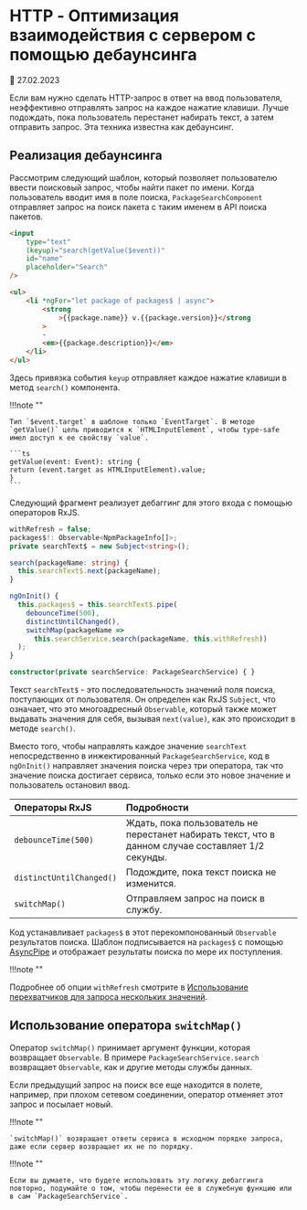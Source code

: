 # HTTP - Оптимизация взаимодействия с сервером с помощью дебаунсинга

:date: 27.02.2023

Если вам нужно сделать HTTP-запрос в ответ на ввод пользователя, неэффективно отправлять запрос на каждое нажатие клавиши. Лучше подождать, пока пользователь перестанет набирать текст, а затем отправить запрос. Эта техника известна как дебаунсинг.

## Реализация дебаунсинга

Рассмотрим следующий шаблон, который позволяет пользователю ввести поисковый запрос, чтобы найти пакет по имени. Когда пользователь вводит имя в поле поиска, `PackageSearchComponent` отправляет запрос на поиск пакета с таким именем в API поиска пакетов.

```html
<input
    type="text"
    (keyup)="search(getValue($event))"
    id="name"
    placeholder="Search"
/>

<ul>
    <li *ngFor="let package of packages$ | async">
        <strong
            >{{package.name}} v.{{package.version}}</strong
        >
        -
        <em>{{package.description}}</em>
    </li>
</ul>
```

Здесь привязка события `keyup` отправляет каждое нажатие клавиши в метод `search()` компонента.

!!!note ""

    Тип `$event.target` в шаблоне только `EventTarget`. В методе `getValue()` цель приводится к `HTMLInputElement`, чтобы type-safe имел доступ к ее свойству `value`.

    ```ts
    getValue(event: Event): string {
    return (event.target as HTMLInputElement).value;
    }
    ```

Следующий фрагмент реализует дебаггинг для этого входа с помощью операторов RxJS.

```ts
withRefresh = false;
packages$!: Observable<NpmPackageInfo[]>;
private searchText$ = new Subject<string>();

search(packageName: string) {
  this.searchText$.next(packageName);
}

ngOnInit() {
  this.packages$ = this.searchText$.pipe(
    debounceTime(500),
    distinctUntilChanged(),
    switchMap(packageName =>
      this.searchService.search(packageName, this.withRefresh))
  );
}

constructor(private searchService: PackageSearchService) { }
```

Текст `searchText$` - это последовательность значений поля поиска, поступающих от пользователя. Он определен как RxJS `Subject`, что означает, что это многоадресный `Observable`, который также может выдавать значения для себя, вызывая `next(value)`, как это происходит в методе `search()`.

Вместо того, чтобы направлять каждое значение `searchText` непосредственно в инжектированный `PackageSearchService`, код в `ngOnInit()` направляет значения поиска через три оператора, так что значение поиска достигает сервиса, только если это новое значение и пользователь остановил ввод.

| Операторы RxJS           | Подробности                                                                                        |
| :----------------------- | :------------------------------------------------------------------------------------------------- |
| `debounceTime(500)`      | Ждать, пока пользователь не перестанет набирать текст, что в данном случае составляет 1/2 секунды. |
| `distinctUntilChanged()` | Подождите, пока текст поиска не изменится.                                                         |
| `switchMap()`            | Отправляем запрос на поиск в службу.                                                               |

Код устанавливает `packages$` в этот перекомпонованный `Observable` результатов поиска. Шаблон подписывается на `packages$` с помощью [AsyncPipe](https://angular.io/api/common/AsyncPipe) и отображает результаты поиска по мере их поступления.

!!!note ""

Подробнее об опции `withRefresh` смотрите в [Использование перехватчиков для запроса нескольких значений](http-interceptor-use-cases.md#cache-refresh).

## Использование оператора `switchMap()`

Оператор `switchMap()` принимает аргумент функции, которая возвращает `Observable`. В примере `PackageSearchService.search` возвращает `Observable`, как и другие методы службы данных.

Если предыдущий запрос на поиск все еще находится в полете, например, при плохом сетевом соединении, оператор отменяет этот запрос и посылает новый.

!!!note ""

    `switchMap()` возвращает ответы сервиса в исходном порядке запроса, даже если сервер возвращает их не по порядку.

!!!note ""

    Если вы думаете, что будете использовать эту логику дебаггинга повторно, подумайте о том, чтобы перенести ее в служебную функцию или в сам `PackageSearchService`.
